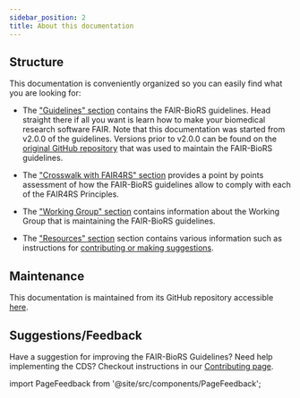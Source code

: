 ```yaml
---
sidebar_position: 2
title: About this documentation
---
```


## Structure

This documentation is conveniently organized so you can easily find what you are looking for:

- The ["Guidelines" section](../guidelines.md) contains the FAIR-BioRS guidelines. Head straight there if all you want is learn how to make your biomedical research software FAIR. Note that this documentation was started from v2.0.0 of the guidelines. Versions prior to v2.0.0 can be found on the [original GitHub repository](https://github.com/FAIR-BioRS/Guidelines) that was used to maintain the FAIR-BioRS guidelines.

- The ["Crosswalk with FAIR4RS" section](../crosswalk.md) provides a point by points assessment of how the FAIR-BioRS guidelines allow to comply with each of the FAIR4RS Principles.

- The ["Working Group" section](../wg.md) contains information about the Working Group that is maintaining the FAIR-BioRS guidelines.

- The ["Resources" section](../resources/fairshare) section contains various information such as instructions for [contributing or making suggestions](../resources/contributing).

## Maintenance

This documentation is maintained from its GitHub repository accessible [here](https://github.com/FAIR-BioRS/Docs).

## Suggestions/Feedback

Have a suggestion for improving the FAIR-BioRS Guidelines? Need help implementing the CDS? Checkout instructions in our [Contributing page](../resources/contributing).

import PageFeedback from '@site/src/components/PageFeedback';

<PageFeedback />
